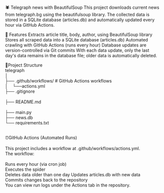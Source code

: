 🕷️ Telegraph news with BeautifulSoup
This project downloads current news from telegraph.bg using the beautifulsoup library.
The collected data is stored in a SQLite database (articles.db) and automatically updated every hour via GitHub Actions.

🚀 Features
Extracts article title, body, author, using BeautifulSoup library
Stores all scraped data into a SQLite database (articles.db)
Automated crawling with GitHub Actions (runs every hour) Database updates are version-controlled via Git commits
With each data update, only the last day's data remains in the database file; older data is automatically deleted.


📂Project Structure <br />
telegraph<br />
│<br />
├── .github/workflows/             # GitHub Actions workflows<br />
│&nbsp; &nbsp;  └──actions.yml<br />
├──  .gitignore <br />   
├──  README.md <br />     
├──  main.py <br /> 
├──  news.db <br /> 
└──  requirements.txt <br /> 
<br />


⏰GitHub Actions (Automated Runs)  <br />
<br />
This project includes a workflow at .github/workflows/actions.yml.<br />
The workflow:<br />
<br />
Runs every hour (via cron job)<br />
Executes the spider<br />
Deletes data older than one day
Updates articles.db with new data<br />
Commits changes back to the repository<br />
You can view run logs under the Actions tab in the repository.<br />
<br />

